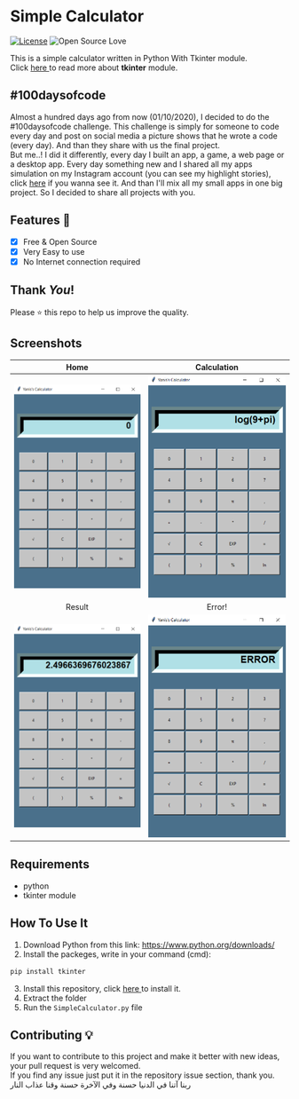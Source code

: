 # Simple Calculator
[![License](https://img.shields.io/badge/License-Apache%202.0-blue.svg)](LICENSE)
![Open Source Love](https://badges.frapsoft.com/os/v1/open-source.svg?v=102)


This is a simple calculator written in Python With Tkinter module.<br>
Click <a href="https://docs.python.org/3/library/tk.html"> here </a> to read more about **tkinter** module.

## #100daysofcode
Almost a hundred days ago from now (01/10/2020), I decided to do the #100daysofcode challenge. This challenge is simply for someone to code every day and post on social media a picture shows that he wrote a code (every day). And than they share with us the final project.<br>
But me..! I did it differently, every day I built an app, a game, a web page or a desktop app. Every day something new and I shared all my apps simulation on my Instagram account (you can see my highlight stories), click <a href='https://instagram.com/medyanis_hiou'>here</a> if you wanna see it. And than I'll mix all my small apps in one big project. So I decided to share all projects with you.<br>

## Features :dart:
* [x] Free & Open Source
* [x] Very Easy to use
* [x] No Internet connection required

## Thank _You_!
Please :star: this repo to help us improve the quality.

## Screenshots
Home           | Calculation
:---------------------:|:------------------:
![screenshoot](screenshots/cal1.png) | ![screenshoot](screenshots/cal2.png)
Result           | Error!
![screenshoot](screenshots/cal3.png) | ![screenshoot](screenshots/cal4.png)

## Requirements
* python
* tkinter module

## How To Use It
1. Download Python from this link: https://www.python.org/downloads/
2. Install the packeges, write in your command (cmd):
```bash
pip install tkinter
```
3. Install this repository, click <a href="https://github.com/mohamedyanis/simple-calculator/archive/main.zip"> here </a> to install it.
4. Extract the folder
5. Run the ```SimpleCalculator.py``` file

## Contributing 💡
If you want to contribute to this project and make it better with new ideas, your pull request is very welcomed.<br>
If you find any issue just put it in the repository issue section, thank you.<br>
ربنا آتنا في الدنيا حسنة وفي الآخرة حسنة وقنا عذاب النار
